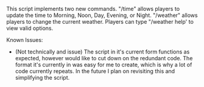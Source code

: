 This script implements two new commands. "/time" allows players to update the time to Morning, Noon, Day, Evening, or Night. "/weather" allows players to change the current weather. 
Players can type "/weather help' to view valid options.

Known Issues:
  - (Not technically and issue) The script in it's current form functions as expected, however would like to cut down on the redundant code. The format it's currently in was easy for
    me to create, which is why a lot of code currently repeats. In the future I plan on revisiting this and simplifying the script.
